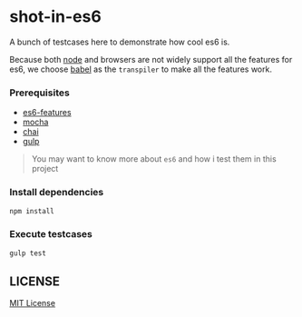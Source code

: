 # shot-in-es6
A bunch of testcases here to demonstrate how cool es6 is.

Because both [node](https://nodejs.org/en/) and browsers are not widely support all the features for es6, we choose [babel](http://babeljs.io/) as the `transpiler` to make all the features work.

### Prerequisites ###

- [es6-features](https://github.com/lukehoban/es6features)
- [mocha](https://mochajs.org/)
- [chai](http://chaijs.com/)
- [gulp](https://github.com/gulpjs/gulp)

> You may want to know more about `es6` and how i test them in this project

### Install dependencies ###

```bash
npm install
```

### Execute testcases ###

```bash
gulp test
```

## LICENSE ##

[MIT License](https://raw.githubusercontent.com/leftstick/shot-in-es6/master/LICENSE)
